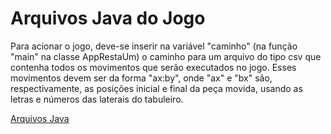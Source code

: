 # Arquivos Java do Jogo

Para acionar o jogo, deve-se inserir na variável "caminho" (na função "main" na classe AppRestaUm) o caminho para um arquivo do tipo csv que contenha todos os movimentos que serão executados no jogo. Esses movimentos devem ser da forma "ax:by", onde "ax" e "bx" são, respectivamente, as posições inicial e final da peça movida, usando as letras e números das laterais do tabuleiro.

[Arquivos Java](src/mc322/lab04)
